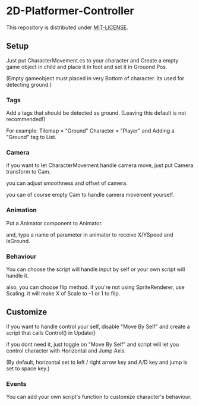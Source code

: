 # 2D-Platformer-Controller
This repository is distributed under [MIT-LICENSE](https://github.com/hayattgd/2D-Platformer-Controller/blob/main/LICENSE).

## Setup

Just put CharacterMovement.cs to your character and Create a empty game object in child and place it in foot and set it in Grouond Pos.

(Empty gameobject must placed in very Bottom of character. its used for detecting ground.)

### Tags

Add a tags that should be detected as ground. (Leaving this default is not recommended!)

For example:
Tilemap = "Ground" Character = "Player"
and Adding a "Ground" tag to List.

### Camera

if you want to let CharacterMovement handle camera move, just put Camera transform to Cam.

you can adjust smoothness and offset of camera.

you can of course empty Cam to handle camera movement yourself.

### Animation

Put a Animator component to Animator.

and, type a name of parameter in animator to receive X/YSpeed and IsGround.

### Behaviour

You can choose the script will handle input by self or your own script will handle it.

also, you can choose flip method. if you're not using SpriteRenderer, use Scaling. it will make X of Scale to -1 or 1 to flip.

## Customize

if you want to handle control your self, disable "Move By Self" and create a script that calls Control() in Update()

if you dont need it, just toggle on "Move By Self" and script will let you control character with Horizontal and Jump Axis.

(By default, horizontal set to left / right arrow key and A/D key and jump is set to space key.)

### Events

You can add your own script's function to customize character's behaviour.
